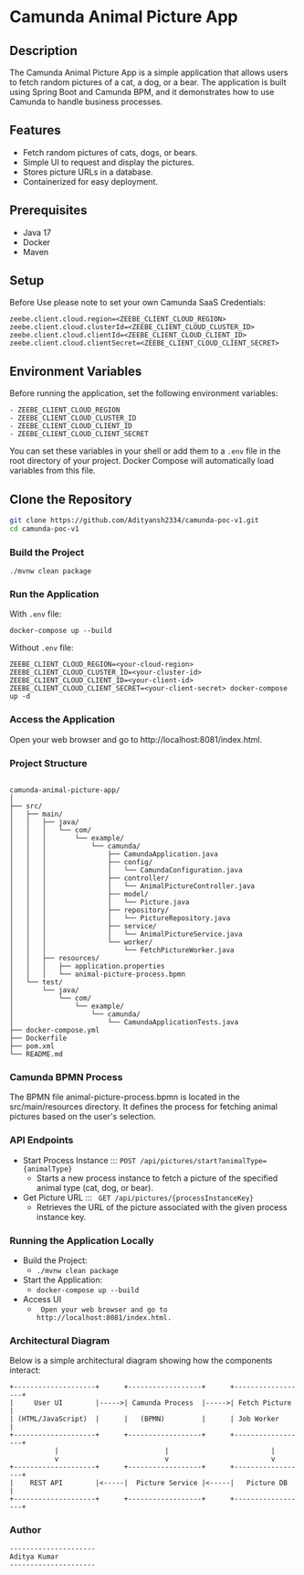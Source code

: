 # Camunda Animal Picture App

## Description

The Camunda Animal Picture App is a simple application that allows users to fetch random pictures of a cat, a dog, or a bear. The application is built using Spring Boot and Camunda BPM, and it demonstrates how to use Camunda to handle business processes.

## Features

- Fetch random pictures of cats, dogs, or bears.
- Simple UI to request and display the pictures.
- Stores picture URLs in a database.
- Containerized for easy deployment.

## Prerequisites

- Java 17
- Docker
- Maven

## Setup
Before Use please note to set your own Camunda SaaS Credentials:

```
zeebe.client.cloud.region=<ZEEBE_CLIENT_CLOUD_REGION>
zeebe.client.cloud.clusterId=<ZEEBE_CLIENT_CLOUD_CLUSTER_ID>
zeebe.client.cloud.clientId=<ZEEBE_CLIENT_CLOUD_CLIENT_ID>
zeebe.client.cloud.clientSecret=<ZEEBE_CLIENT_CLOUD_CLIENT_SECRET>

```
## Environment Variables
Before running the application, set the following environment variables:

	- ZEEBE_CLIENT_CLOUD_REGION
	- ZEEBE_CLIENT_CLOUD_CLUSTER_ID
	- ZEEBE_CLIENT_CLOUD_CLIENT_ID
	- ZEEBE_CLIENT_CLOUD_CLIENT_SECRET

You can set these variables in your shell or add them to a ``.env`` file in the root directory of your project. Docker Compose will automatically load variables from this file.


## Clone the Repository

```bash
git clone https://github.com/Adityansh2334/camunda-poc-v1.git
cd camunda-poc-v1
```
### Build the Project
```
./mvnw clean package
```
### Run the Application

With ``.env`` file: 

```
docker-compose up --build

```
Without ``.env`` file:

```
ZEEBE_CLIENT_CLOUD_REGION=<your-cloud-region> ZEEBE_CLIENT_CLOUD_CLUSTER_ID=<your-cluster-id> ZEEBE_CLIENT_CLOUD_CLIENT_ID=<your-client-id> ZEEBE_CLIENT_CLOUD_CLIENT_SECRET=<your-client-secret> docker-compose up -d
```

### Access the Application
Open your web browser and go to http://localhost:8081/index.html.

### Project Structure

```

camunda-animal-picture-app/
│
├── src/
│   ├── main/
│   │   ├── java/
│   │   │   └── com/
│   │   │       └── example/
│   │   │           └── camunda/
│   │   │               ├── CamundaApplication.java
│   │   │               ├── config/
│   │   │               │   └── CamundaConfiguration.java
│   │   │               ├── controller/
│   │   │               │   └── AnimalPictureController.java
│   │   │               ├── model/
│   │   │               │   └── Picture.java
│   │   │               ├── repository/
│   │   │               │   └── PictureRepository.java
│   │   │               ├── service/
│   │   │               │   └── AnimalPictureService.java
│   │   │               └── worker/
│   │   │                   └── FetchPictureWorker.java
│   │   ├── resources/
│   │   │   ├── application.properties
│   │   │   └── animal-picture-process.bpmn
│   └── test/
│       └── java/
│           └── com/
│               └── example/
│                   └── camunda/
│                       └── CamundaApplicationTests.java
├── docker-compose.yml
├── Dockerfile
├── pom.xml
└── README.md
```

### Camunda BPMN Process
The BPMN file animal-picture-process.bpmn is located in the src/main/resources directory. It defines the process for fetching animal pictures based on the user's selection.

### API Endpoints

- Start Process Instance ::: ``POST /api/pictures/start?animalType={animalType}``
	- Starts a new process instance to fetch a picture of the specified animal type (cat, dog, or bear).
- Get Picture URL ::: `` GET /api/pictures/{processInstanceKey}``
	- Retrieves the URL of the picture associated with the given process instance key.
	
### Running the Application Locally

- Build the Project:
	- ```./mvnw clean package ```
- Start the Application:
	- ``` docker-compose up --build ```
- Access UI
	- ``` Open your web browser and go to http://localhost:8081/index.html.```

### Architectural Diagram
Below is a simple architectural diagram showing how the components interact:

```
+--------------------+      +------------------+      +------------------+
|     User UI        |----->| Camunda Process  |----->| Fetch Picture    |
| (HTML/JavaScript)  |      |   (BPMN)         |      | Job Worker       |
+--------------------+      +------------------+      +------------------+
           |                          |                         |
           v                          v                         v
+--------------------+      +------------------+      +------------------+
|    REST API        |<-----|  Picture Service |<-----|   Picture DB     |
+--------------------+      +------------------+      +------------------+

```
	
### Author
```
---------------------
Aditya Kumar
---------------------

```
